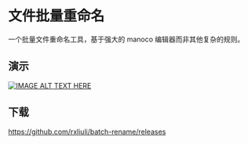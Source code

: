 # 文件批量重命名

一个批量文件重命名工具，基于强大的 manoco 编辑器而非其他复杂的规则。

## 演示

[![IMAGE ALT TEXT HERE](https://img.youtube.com/vi/PL3mft8DEHg/0.jpg)](https://www.youtube.com/watch?v=PL3mft8DEHg)

## 下载

<https://github.com/rxliuli/batch-rename/releases>
